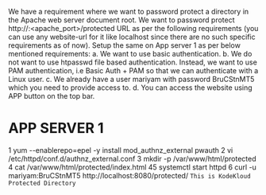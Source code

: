 We have a requirement where we want to password protect a directory in the Apache web server document root. We want to password protect http://<website-url>:<apache_port>/protected URL as per the following requirements (you can use any website-url for it like localhost since there are no such specific requirements as of now). Setup the same on App server 1 as per below mentioned requirements:
a. We want to use basic authentication.
b. We do not want to use htpasswd file based authentication. Instead, we want to use PAM authentication, i.e Basic Auth + PAM so that we can authenticate with a Linux user.
c. We already have a user mariyam with password BruCStnMT5 which you need to provide access to.
d. You can access the website using APP button on the top bar.

APP SERVER 1
============
   1   yum --enablerepo=epel -y install mod_authnz_external pwauth 
   2  vi /etc/httpd/conf.d/authnz_external.conf
   3  mkdir -p /var/www/html/protected
   4  cat /var/www/html/protected/index.html
   45  systemctl start httpd
   6  curl -u mariyam:BruCStnMT5 http://localhost:8080/protected/
    `This is KodeKloud Protected Directory`